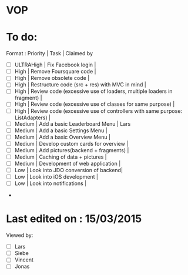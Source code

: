 VOP
===
# To do:
Format : Priority | Task | Claimed by
- [ ] ULTRAHigh | Fix Facebook login | 
- [ ] High | Remove Foursquare code | 
- [ ] High | Remove obsolete code |
- [ ] High | Restructure code (src + res) with MVC in mind |
- [ ] High | Review code (excessive use of loaders, multiple loaders in fragment) |
- [ ] High | Review code (excessive use of classes for same purpose) |
- [ ] High | Review code (excessive use of controllers with same purpose: ListAdapters) |
- [ ] Medium | Add a basic Leaderboard Menu | Lars
- [ ] Medium | Add a basic Settings Menu | 
- [ ] Medium | Add a basic Overview Menu | 
- [ ] Medium | Develop custom cards for overview | 
- [ ] Medium | Add pictures(backend + fragments) | 
- [ ] Medium | Caching of data + pictures | 
- [ ] Medium | Development of web application | 
- [ ] Low | Look into JDO conversion of backend| 
- [ ] Low | Look into iOS development | 
- [ ] Low | Look into notifications | 
- 

# Last edited on : 15/03/2015
Viewed by: 
- [ ] Lars
- [ ] Siebe
- [ ] Vincent
- [ ] Jonas

